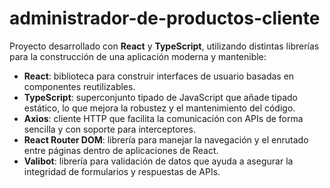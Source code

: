 # administrador-de-productos-cliente

Proyecto desarrollado con **React** y **TypeScript**, utilizando distintas librerías para la construcción de una aplicación moderna y mantenible:

- **React**: biblioteca para construir interfaces de usuario basadas en componentes reutilizables.
- **TypeScript**: superconjunto tipado de JavaScript que añade tipado estático, lo que mejora la robustez y el mantenimiento del código.
- **Axios**: cliente HTTP que facilita la comunicación con APIs de forma sencilla y con soporte para interceptores.
- **React Router DOM**: librería para manejar la navegación y el enrutado entre páginas dentro de aplicaciones de React.
- **Valibot**: librería para validación de datos que ayuda a asegurar la integridad de formularios y respuestas de APIs.

